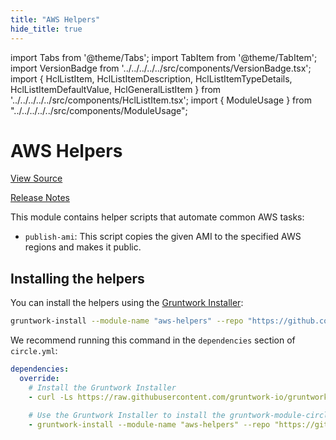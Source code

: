 ```yaml
---
title: "AWS Helpers"
hide_title: true
---
```


import Tabs from '@theme/Tabs';
import TabItem from '@theme/TabItem';
import VersionBadge from '../../../../../src/components/VersionBadge.tsx';
import { HclListItem, HclListItemDescription, HclListItemTypeDetails, HclListItemDefaultValue, HclGeneralListItem } from '../../../../../src/components/HclListItem.tsx';
import { ModuleUsage } from "../../../../../src/components/ModuleUsage";

<VersionBadge repoTitle="CI Modules" version="0.52.11" lastModifiedVersion="0.50.11"/>

# AWS Helpers

<a href="https://github.com/gruntwork-io/terraform-aws-ci/tree/v0.52.11/modules/aws-helpers" className="link-button" title="View the source code for this module in GitHub.">View Source</a>

<a href="https://github.com/gruntwork-io/terraform-aws-ci/releases/tag/v0.50.11" className="link-button" title="Release notes for only versions which impacted this module.">Release Notes</a>

This module contains helper scripts that automate common AWS tasks:

*   `publish-ami`: This script copies the given AMI to the specified AWS regions and makes it public.

## Installing the helpers

You can install the helpers using the [Gruntwork Installer](https://github.com/gruntwork-io/gruntwork-installer):

```bash
gruntwork-install --module-name "aws-helpers" --repo "https://github.com/gruntwork-io/terraform-aws-ci" --tag "v0.0.1"
```

We recommend running this command in the `dependencies` section of `circle.yml`:

```yaml
dependencies:
  override:
    # Install the Gruntwork Installer
    - curl -Ls https://raw.githubusercontent.com/gruntwork-io/gruntwork-installer/main/bootstrap-gruntwork-installer.sh | bash /dev/stdin --version v0.0.16

    # Use the Gruntwork Installer to install the gruntwork-module-circleci-helpers module
    - gruntwork-install --module-name "aws-helpers" --repo "https://github.com/gruntwork-io/terraform-aws-ci" --tag "v0.0.1"
```


<!-- ##DOCS-SOURCER-START
{
  "originalSources": [
    "https://github.com/gruntwork-io/terraform-aws-ci/tree/v0.52.11/modules/aws-helpers/readme.md",
    "https://github.com/gruntwork-io/terraform-aws-ci/tree/v0.52.11/modules/aws-helpers/variables.tf",
    "https://github.com/gruntwork-io/terraform-aws-ci/tree/v0.52.11/modules/aws-helpers/outputs.tf"
  ],
  "sourcePlugin": "module-catalog-api",
  "hash": "56c6b6b60ad19bc21be9ee0fc0cfeb72"
}
##DOCS-SOURCER-END -->
